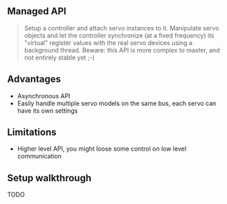 Managed API
-----------

> Setup a controller and attach servo instances to it. Manipulate servo objects and let the controller synchronize (at a fixed frequency) its "virtual" register values with the real servo devices using a background thread. Beware: this API is more complex to master, and not entirely stable yet ;-)

## Advantages

- Asynchronous API
- Easily handle multiple servo models on the same bus, each servo can have its own settings

## Limitations

- Higher level API, you might loose some control on low level communication

## Setup walkthrough

TODO
